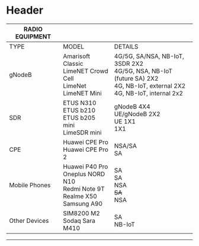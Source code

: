 <!-- Radio Equipment -->
<!-- Overview of the radio equipment used in Patars 5G facility.-->

# Header



| RADIO EQUIPMENT|            | |
| ----------------------| ----------- | ----------- |
| TYPE                | MODEL       |DETAILS       |
| gNodeB           | Amarisoft Classic <br>   LimeNET Crowd Cell   <br> LimeNet <br>  LimeNET Mini |4G/5G, SA/NSA, NB-IoT, 3SDR 2X2 <br>4G/5G, NSA, NB-IoT (future SA) 2X2<br>4G, NB-IoT, external 2X2<br>4G, NB-IoT, internal 2x2   |
| SDR                  |ETUS N310 <br>   ETUS b210  <br> ETUS b205 mini <br>  LimeSDR mini |gNodeB 4X4 <br>UE/gNodeB 2X2<br>UE 1X1<br>1X1  |
| CPE                  |Huawei CPE Pro  <br>   Huawei CPE Pro 2  |NSA/SA <br> SA  |
| Mobile Phones|Huawei P40 Pro  <br>  Oneplus NORD N10 <br>Redmi Note 9T <br> Realme X50<br> Samsung A90  |SA <br> SA <br> NSA <br> ~~SA~~ <br> NSA  |
| Other Devices  |SIM8200 M2   <br>Sodaq Sara M410 |SA <br> NB-IoT  |

-----
